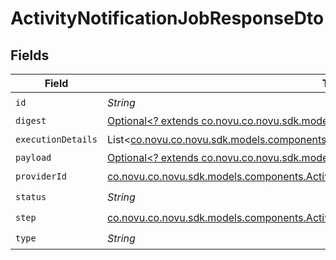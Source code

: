 # ActivityNotificationJobResponseDto


## Fields

| Field                                                                                                                                                                   | Type                                                                                                                                                                    | Required                                                                                                                                                                | Description                                                                                                                                                             |
| ----------------------------------------------------------------------------------------------------------------------------------------------------------------------- | ----------------------------------------------------------------------------------------------------------------------------------------------------------------------- | ----------------------------------------------------------------------------------------------------------------------------------------------------------------------- | ----------------------------------------------------------------------------------------------------------------------------------------------------------------------- |
| `id`                                                                                                                                                                    | *String*                                                                                                                                                                | :heavy_check_mark:                                                                                                                                                      | N/A                                                                                                                                                                     |
| `digest`                                                                                                                                                                | [Optional<? extends co.novu.co.novu.sdk.models.components.Digest>](../../models/components/Digest.md)                                                                   | :heavy_minus_sign:                                                                                                                                                      | N/A                                                                                                                                                                     |
| `executionDetails`                                                                                                                                                      | List<[co.novu.co.novu.sdk.models.components.ActivityNotificationExecutionDetailResponseDto](../../models/components/ActivityNotificationExecutionDetailResponseDto.md)> | :heavy_check_mark:                                                                                                                                                      | N/A                                                                                                                                                                     |
| `payload`                                                                                                                                                               | [Optional<? extends co.novu.co.novu.sdk.models.components.Payload>](../../models/components/Payload.md)                                                                 | :heavy_minus_sign:                                                                                                                                                      | N/A                                                                                                                                                                     |
| `providerId`                                                                                                                                                            | [co.novu.co.novu.sdk.models.components.ActivityNotificationJobResponseDtoProviderId](../../models/components/ActivityNotificationJobResponseDtoProviderId.md)           | :heavy_check_mark:                                                                                                                                                      | N/A                                                                                                                                                                     |
| `status`                                                                                                                                                                | *String*                                                                                                                                                                | :heavy_check_mark:                                                                                                                                                      | N/A                                                                                                                                                                     |
| `step`                                                                                                                                                                  | [co.novu.co.novu.sdk.models.components.ActivityNotificationStepResponseDto](../../models/components/ActivityNotificationStepResponseDto.md)                             | :heavy_check_mark:                                                                                                                                                      | N/A                                                                                                                                                                     |
| `type`                                                                                                                                                                  | *String*                                                                                                                                                                | :heavy_check_mark:                                                                                                                                                      | N/A                                                                                                                                                                     |